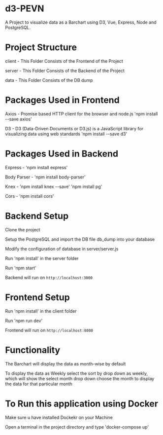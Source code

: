# d3-PEVN
A Project to visualize data as a Barchart using D3, Vue, Express, Node and PostgreSQL.

# Project Structure 

client - This Folder Consists of the Frontend of the Project 

server - This Folder Consists of the Backend of the Project

data - This Folder Consists of the DB dump

# Packages Used in Frontend

Axios - Promise based HTTP client for the browser and node.js
        'npm install --save axios' 

D3 - D3 (Data-Driven Documents or D3.js) is a JavaScript library for visualizing data using web standards
     'npm install --save d3' 

# Packages Used in Backend

Express - 'npm install express'

Body Parser - 'npm install body-parser'

Knex - 'npm install knex --save'
       'npm install pg'

Cors - 'npm install cors' 

# Backend Setup

Clone the project 

Setup the PostgreSQL and import the DB file db_dump into your database

Modify the configuration of database in server/server.js

Run 'npm install' in the server folder

Run 'npm start' 

Backend will run on `http://localhost:3000`

# Frontend Setup

Run 'npm install' in the client folder

Run 'npm run dev' 

Frontend will run on `http://localhost:8080`

# Functionality

The Barchart will display the data as month-wise by default

To display the data as Weekly select the sort by drop down as weekly,
which will show the select month drop down choose the month to display the data for that particular month

# To Run this application using Docker

Make sure u have installed Dockekr on your Machine

Open a terminal in the project directory and type 'docker-compose up'

